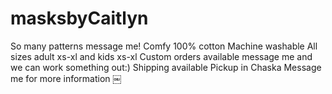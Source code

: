 # masksbyCaitlyn
So many patterns message me! Comfy 100% cotton Machine washable All sizes adult xs-xl and kids xs-xl  Custom orders available message me and we can work something out:)  Shipping available  Pickup in Chaska  Message me for more information ￼
